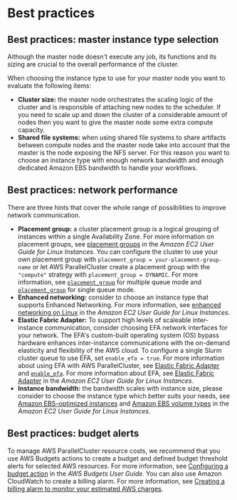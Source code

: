 # Best practices<a name="best-practices"></a>

## Best practices: master instance type selection<a name="best-practices-master-instance-type"></a>

Although the master node doesn't execute any job, its functions and its sizing are crucial to the overall performance of the cluster\.

When choosing the instance type to use for your master node you want to evaluate the following items:
+ **Cluster size:** the master node orchestrates the scaling logic of the cluster and is responsible of attaching new nodes to the scheduler\. If you need to scale up and down the cluster of a considerable amount of nodes then you want to give the master node some extra compute capacity\.
+ **Shared file systems:** when using shared file systems to share artifacts between compute nodes and the master node take into account that the master is the node exposing the NFS server\. For this reason you want to choose an instance type with enough network bandwidth and enough dedicated Amazon EBS bandwidth to handle your workflows\.

## Best practices: network performance<a name="best-practices-network-performance"></a>

There are three hints that cover the whole range of possibilities to improve network communication\.
+ **Placement group:** a cluster placement group is a logical grouping of instances within a single Availability Zone\. For more information on placement groups, see [placement groups](https://docs.aws.amazon.com/AWSEC2/latest/UserGuide/placement-groups.html) in the *Amazon EC2 User Guide for Linux Instances*\. You can configure the cluster to use your own placement group with `placement_group = your-placement-group-name` or let AWS ParallelCluster create a placement group with the `"compute"` strategy with `placement_group = DYNAMIC`\. For more information, see [`placement_group`](queue-section.md#queue-placement-group) for multiple queue mode and [`placement_group`](cluster-definition.md#placement-group) for single queue mode\.
+ **Enhanced networking:** consider to choose an instance type that supports Enhanced Networking\. For more information, see [enhanced networking on Linux](https://docs.aws.amazon.com/AWSEC2/latest/UserGuide/enhanced-networking.html) in the *Amazon EC2 User Guide for Linux Instances*\.
+ **Elastic Fabric Adapter:** To support high levels of scaleable inter\-instance communication, consider choosing EFA network interfaces for your network\. The EFA's custom\-built operating system \(OS\) bypass hardware enhances inter\-instance communications with the on\-demand elasticity and flexibility of the AWS cloud\. To configure a single Slurm cluster queue to use EFA, set `enable_efa = true`\. For more information about using EFA with AWS ParallelCluster, see [Elastic Fabric Adapter](efa.md) and [`enable_efa`](queue-section.md#queue-enable-efa)\. For more information about EFA, see [Elastic Fabric Adapter](https://docs.aws.amazon.com/AWSEC2/latest/UserGuide/efa.html) in the *Amazon EC2 User Guide for Linux Instances*\.
+ **Instance bandwidth:** the bandwidth scales with instance size, please consider to choose the instance type which better suits your needs, see [Amazon EBS–optimized instances](https://docs.aws.amazon.com/AWSEC2/latest/UserGuide/ebs-optimized.html) and [Amazon EBS volume types](https://docs.aws.amazon.com/AWSEC2/latest/UserGuide/ebs-volume-types.html) in the *Amazon EC2 User Guide for Linux Instances*\.

## Best practices: budget alerts<a name="best-practices-budget-alerts"></a>

To manage AWS ParallelCluster resource costs, we recommend that you use AWS Budgets actions to create a budget and defined budget threshold alerts for selected AWS resources\. For more information, see [Configuring a budget action](https://docs.aws.amazon.com/cost-management/latest/userguide/budgets-controls.html) in the *AWS Budgets User Guide*\. You can also use Amazon CloudWatch to create a billing alarm\. For more information, see [Creating a billing alarm to monitor your estimated AWS charges](https://docs.aws.amazon.com/AmazonCloudWatch/latest/monitoring/monitor_estimated_charges_with_cloudwatch.html)\.